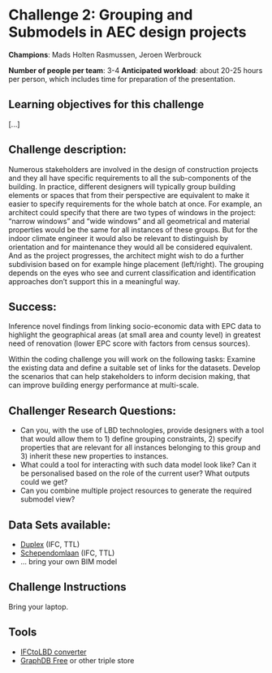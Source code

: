 # Challenge 2: Grouping and Submodels in AEC design projects

**Champions**: Mads Holten Rasmussen, Jeroen Werbrouck

**Number of people per team**: 3-4
**Anticipated workload**: about 20-25 hours per person, which includes time for preparation of the presentation.

## Learning objectives for this challenge
[...]

## Challenge description: 
Numerous stakeholders are involved in the design of construction projects and they all have specific requirements to all the sub-components of the building. In practice, different designers will typically group building elements or spaces that from their perspective are equivalent to make it easier to specify requirements for the whole batch at once. For example, an architect could specify that there are two types of windows in the project: “narrow windows” and “wide windows” and all geometrical and material properties would be the same for all instances of these groups. But for the indoor climate engineer it would also be relevant to distinguish by orientation and for maintenance they would all be considered equivalent. And as the project progresses, the architect might wish to do a further subdivision based on for example hinge placement (left/right). The grouping depends on the eyes who see and current classification and identification approaches don’t support this in a meaningful way.


## Success:
Inference novel findings from linking socio-economic data with EPC data to highlight the geographical areas (at small area and county level) in greatest need of renovation (lower EPC score with factors from census sources). 

Within the coding challenge you will work on the following tasks:
Examine the existing data and define a suitable set of links for the datasets.
Develop the scenarios that can help stakeholders to inform decision making, that can improve building energy performance at multi-scale.

## Challenger Research Questions:
* Can you, with the use of LBD technologies, provide designers with a tool that would allow them to 1) define grouping constraints, 2) specify properties that are relevant for all instances belonging to this group and 3) inherit these new properties to instances. 
* What could a tool for interacting with such data model look like? Can it be personalised based on the role of the current user? What outputs could we get? 
* Can you combine multiple project resources to generate the required submodel view?


## Data Sets available: 
* [Duplex](https://github.com/LBDserver/resources/tree/main/duplex) (IFC, TTL)
* [Schependomlaan](https://github.com/buildingSMART/Sample-Test-Files/tree/master/IFC%202x3/Schependomlaan) (IFC, TTL)
* ... bring your own BIM model

## Challenge Instructions
Bring your laptop.

## Tools
* [IFCtoLBD converter](https://github.com/jyrkioraskari/IFCtoLBD/releases/tag/2.34.0)
* [GraphDB Free](https://www.ontotext.com/products/graphdb/graphdb-free/) or other triple store